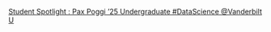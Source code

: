 [Student Spotlight : Pax Poggi ’25   Undergraduate #DataScience   @Vanderbilt U](https://qi.tc/qi/119819)